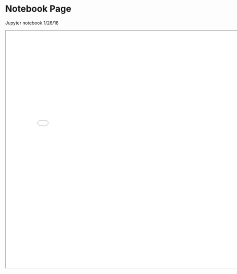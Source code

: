 # Notebook Page

<p>Jupyter notebook 1/26/18</p>
<iframe src="assets/r_notebook.html" height="750px" width="800px"></iframe>